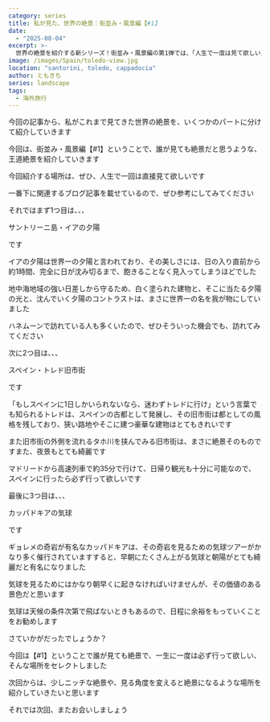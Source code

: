 ```yaml
---
category: series
title: 私が見た、世界の絶景｜街並み・風景編【#1】
date:
  - "2025-08-04"
excerpt: >-
  世界の絶景を紹介する新シリーズ！街並み・風景編の第1弾では、「人生で一度は見て欲しい」王道の絶景を厳選。世界一と称されるサントリーニ島の夕陽、スペインの古都トレドの美しい旧市街、そしてトルコ・カッパドキアの気球が織りなす幻想的な朝の景色。筆者が旅で出会った息をのむほどの風景の魅力をお届けします。
image: /images/Spain/toledo-view.jpg
location: "santorini, toledo, cappadocia"
author: ともきち
series: landscape
tags:
  - 海外旅行
---
```


今回の記事から、私がこれまで見てきた世界の絶景を、いくつかのパートに分けて紹介していきます

今回は、街並み・風景編【#1】ということで、誰が見ても絶景だと思うような、王道絶景を紹介していきます

今回紹介する場所は、ぜひ、人生で一回は直接見て欲しいです

一番下に関連するブログ記事を載せているので、ぜひ参考にしてみてください

それではまず1つ目は、、、

サントリーニ島・イアの夕陽

です

イアの夕陽は世界一の夕陽と言われており、その美しさには、日の入り直前から約1時間、完全に日が沈み切るまで、飽きることなく見入ってしまうほどでした

地中海地域の強い日差しから守るため、白く塗られた建物と、そこに当たる夕陽の光と、沈んでいく夕陽のコントラストは、まさに世界一の名を我が物にしていました

ハネムーンで訪れている人も多くいたので、ぜひそういった機会でも、訪れてみてください

次に2つ目は、、、

スペイン・トレド旧市街

です

「もしスペインに1日しかいられないなら、迷わずトレドに行け」という言葉でも知られるトレドは、スペインの古都として発展し、その旧市街は都としての風格を残しており、狭い路地やそこに建つ豪華な建物はとてもきれいです

また旧市街の外側を流れるタホ川を挟んでみる旧市街は、まさに絶景そのものですまた、夜景もとても綺麗です

マドリードから高速列車で約35分で行けて、日帰り観光も十分に可能なので、スペインに行ったら必ず行って欲しいです

最後に3つ目は、、、

カッパドキアの気球

です

ギョレメの奇岩が有名なカッパドキアは、その奇岩を見るための気球ツアーがかなり多く催行されていますすると、早朝にたくさん上がる気球と朝陽がとても綺麗だと有名になりました

気球を見るためにはかなり朝早くに起きなければいけませんが、その価値のある景色だと思います

気球は天候の条件次第で飛ばないときもあるので、日程に余裕をもっていくことをお勧めします

さていかがだったでしょうか？

今回は【#1】ということで誰が見ても絶景で、一生に一度は必ず行って欲しい、そんな場所をセレクトしました

次回からは、少しニッチな絶景や、見る角度を変えると絶景になるような場所を紹介していきたいと思います

それでは次回、またお会いしましょう
